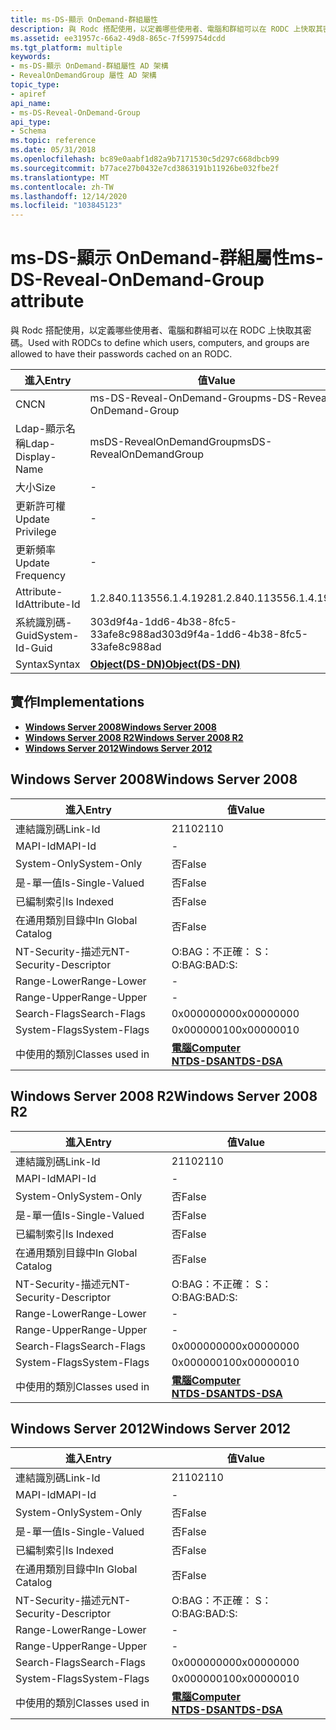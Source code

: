 ```yaml
---
title: ms-DS-顯示 OnDemand-群組屬性
description: 與 Rodc 搭配使用，以定義哪些使用者、電腦和群組可以在 RODC 上快取其密碼。
ms.assetid: ee31957c-66a2-49d8-865c-7f599754dcdd
ms.tgt_platform: multiple
keywords:
- ms-DS-顯示 OnDemand-群組屬性 AD 架構
- RevealOnDemandGroup 屬性 AD 架構
topic_type:
- apiref
api_name:
- ms-DS-Reveal-OnDemand-Group
api_type:
- Schema
ms.topic: reference
ms.date: 05/31/2018
ms.openlocfilehash: bc89e0aabf1d82a9b7171530c5d297c668dbcb99
ms.sourcegitcommit: b77ace27b0432e7cd3863191b11926be032fbe2f
ms.translationtype: MT
ms.contentlocale: zh-TW
ms.lasthandoff: 12/14/2020
ms.locfileid: "103845123"
---
```

# <a name="ms-ds-reveal-ondemand-group-attribute"></a><span data-ttu-id="57a7e-105">ms-DS-顯示 OnDemand-群組屬性</span><span class="sxs-lookup"><span data-stu-id="57a7e-105">ms-DS-Reveal-OnDemand-Group attribute</span></span>

<span data-ttu-id="57a7e-106">與 Rodc 搭配使用，以定義哪些使用者、電腦和群組可以在 RODC 上快取其密碼。</span><span class="sxs-lookup"><span data-stu-id="57a7e-106">Used with RODCs to define which users, computers, and groups are allowed to have their passwords cached on an RODC.</span></span>



| <span data-ttu-id="57a7e-107">進入</span><span class="sxs-lookup"><span data-stu-id="57a7e-107">Entry</span></span> | <span data-ttu-id="57a7e-108">值</span><span class="sxs-lookup"><span data-stu-id="57a7e-108">Value</span></span> |
|-------------------|-----------------------------------------|
| <span data-ttu-id="57a7e-109">CN</span><span class="sxs-lookup"><span data-stu-id="57a7e-109">CN</span></span>                | <span data-ttu-id="57a7e-110">ms-DS-Reveal-OnDemand-Group</span><span class="sxs-lookup"><span data-stu-id="57a7e-110">ms-DS-Reveal-OnDemand-Group</span></span>             |
| <span data-ttu-id="57a7e-111">Ldap-顯示名稱</span><span class="sxs-lookup"><span data-stu-id="57a7e-111">Ldap-Display-Name</span></span> | <span data-ttu-id="57a7e-112">msDS-RevealOnDemandGroup</span><span class="sxs-lookup"><span data-stu-id="57a7e-112">msDS-RevealOnDemandGroup</span></span>                |
| <span data-ttu-id="57a7e-113">大小</span><span class="sxs-lookup"><span data-stu-id="57a7e-113">Size</span></span>              | \-                                      |
| <span data-ttu-id="57a7e-114">更新許可權</span><span class="sxs-lookup"><span data-stu-id="57a7e-114">Update Privilege</span></span>  | \-                                      |
| <span data-ttu-id="57a7e-115">更新頻率</span><span class="sxs-lookup"><span data-stu-id="57a7e-115">Update Frequency</span></span>  | \-                                      |
| <span data-ttu-id="57a7e-116">Attribute-Id</span><span class="sxs-lookup"><span data-stu-id="57a7e-116">Attribute-Id</span></span>      | <span data-ttu-id="57a7e-117">1.2.840.113556.1.4.1928</span><span class="sxs-lookup"><span data-stu-id="57a7e-117">1.2.840.113556.1.4.1928</span></span>                 |
| <span data-ttu-id="57a7e-118">系統識別碼-Guid</span><span class="sxs-lookup"><span data-stu-id="57a7e-118">System-Id-Guid</span></span>    | <span data-ttu-id="57a7e-119">303d9f4a-1dd6-4b38-8fc5-33afe8c988ad</span><span class="sxs-lookup"><span data-stu-id="57a7e-119">303d9f4a-1dd6-4b38-8fc5-33afe8c988ad</span></span>    |
| <span data-ttu-id="57a7e-120">Syntax</span><span class="sxs-lookup"><span data-stu-id="57a7e-120">Syntax</span></span>            | [<span data-ttu-id="57a7e-121">**Object(DS-DN)**</span><span class="sxs-lookup"><span data-stu-id="57a7e-121">**Object(DS-DN)**</span></span>](s-object-ds-dn.md) |



## <a name="implementations"></a><span data-ttu-id="57a7e-122">實作</span><span class="sxs-lookup"><span data-stu-id="57a7e-122">Implementations</span></span>

-   [<span data-ttu-id="57a7e-123">**Windows Server 2008**</span><span class="sxs-lookup"><span data-stu-id="57a7e-123">**Windows Server 2008**</span></span>](#windows-server-2008)
-   [<span data-ttu-id="57a7e-124">**Windows Server 2008 R2**</span><span class="sxs-lookup"><span data-stu-id="57a7e-124">**Windows Server 2008 R2**</span></span>](#windows-server-2008-r2)
-   [<span data-ttu-id="57a7e-125">**Windows Server 2012**</span><span class="sxs-lookup"><span data-stu-id="57a7e-125">**Windows Server 2012**</span></span>](#windows-server-2012)

## <a name="windows-server-2008"></a><span data-ttu-id="57a7e-126">Windows Server 2008</span><span class="sxs-lookup"><span data-stu-id="57a7e-126">Windows Server 2008</span></span>



| <span data-ttu-id="57a7e-127">進入</span><span class="sxs-lookup"><span data-stu-id="57a7e-127">Entry</span></span> | <span data-ttu-id="57a7e-128">值</span><span class="sxs-lookup"><span data-stu-id="57a7e-128">Value</span></span> |
|------------------------|------------------------------------------------------------------------------------|
| <span data-ttu-id="57a7e-129">連結識別碼</span><span class="sxs-lookup"><span data-stu-id="57a7e-129">Link-Id</span></span>                | <span data-ttu-id="57a7e-130">2110</span><span class="sxs-lookup"><span data-stu-id="57a7e-130">2110</span></span>                                                                               |
| <span data-ttu-id="57a7e-131">MAPI-Id</span><span class="sxs-lookup"><span data-stu-id="57a7e-131">MAPI-Id</span></span>                | \-                                                                                 |
| <span data-ttu-id="57a7e-132">System-Only</span><span class="sxs-lookup"><span data-stu-id="57a7e-132">System-Only</span></span>            | <span data-ttu-id="57a7e-133">否</span><span class="sxs-lookup"><span data-stu-id="57a7e-133">False</span></span>                                                                              |
| <span data-ttu-id="57a7e-134">是-單一值</span><span class="sxs-lookup"><span data-stu-id="57a7e-134">Is-Single-Valued</span></span>       | <span data-ttu-id="57a7e-135">否</span><span class="sxs-lookup"><span data-stu-id="57a7e-135">False</span></span>                                                                              |
| <span data-ttu-id="57a7e-136">已編制索引</span><span class="sxs-lookup"><span data-stu-id="57a7e-136">Is Indexed</span></span>             | <span data-ttu-id="57a7e-137">否</span><span class="sxs-lookup"><span data-stu-id="57a7e-137">False</span></span>                                                                              |
| <span data-ttu-id="57a7e-138">在通用類別目錄中</span><span class="sxs-lookup"><span data-stu-id="57a7e-138">In Global Catalog</span></span>      | <span data-ttu-id="57a7e-139">否</span><span class="sxs-lookup"><span data-stu-id="57a7e-139">False</span></span>                                                                              |
| <span data-ttu-id="57a7e-140">NT-Security-描述元</span><span class="sxs-lookup"><span data-stu-id="57a7e-140">NT-Security-Descriptor</span></span> | <span data-ttu-id="57a7e-141">O:BAG：不正確： S：</span><span class="sxs-lookup"><span data-stu-id="57a7e-141">O:BAG:BAD:S:</span></span>                                                                       |
| <span data-ttu-id="57a7e-142">Range-Lower</span><span class="sxs-lookup"><span data-stu-id="57a7e-142">Range-Lower</span></span>            | \-                                                                                 |
| <span data-ttu-id="57a7e-143">Range-Upper</span><span class="sxs-lookup"><span data-stu-id="57a7e-143">Range-Upper</span></span>            | \-                                                                                 |
| <span data-ttu-id="57a7e-144">Search-Flags</span><span class="sxs-lookup"><span data-stu-id="57a7e-144">Search-Flags</span></span>           | <span data-ttu-id="57a7e-145">0x00000000</span><span class="sxs-lookup"><span data-stu-id="57a7e-145">0x00000000</span></span>                                                                         |
| <span data-ttu-id="57a7e-146">System-Flags</span><span class="sxs-lookup"><span data-stu-id="57a7e-146">System-Flags</span></span>           | <span data-ttu-id="57a7e-147">0x00000010</span><span class="sxs-lookup"><span data-stu-id="57a7e-147">0x00000010</span></span>                                                                         |
| <span data-ttu-id="57a7e-148">中使用的類別</span><span class="sxs-lookup"><span data-stu-id="57a7e-148">Classes used in</span></span>        | [<span data-ttu-id="57a7e-149">**電腦**</span><span class="sxs-lookup"><span data-stu-id="57a7e-149">**Computer**</span></span>](c-computer.md)<br/> [<span data-ttu-id="57a7e-150">**NTDS-DSA**</span><span class="sxs-lookup"><span data-stu-id="57a7e-150">**NTDS-DSA**</span></span>](c-ntdsdsa.md)<br/> |



## <a name="windows-server-2008-r2"></a><span data-ttu-id="57a7e-151">Windows Server 2008 R2</span><span class="sxs-lookup"><span data-stu-id="57a7e-151">Windows Server 2008 R2</span></span>



| <span data-ttu-id="57a7e-152">進入</span><span class="sxs-lookup"><span data-stu-id="57a7e-152">Entry</span></span> | <span data-ttu-id="57a7e-153">值</span><span class="sxs-lookup"><span data-stu-id="57a7e-153">Value</span></span> |
|------------------------|------------------------------------------------------------------------------------|
| <span data-ttu-id="57a7e-154">連結識別碼</span><span class="sxs-lookup"><span data-stu-id="57a7e-154">Link-Id</span></span>                | <span data-ttu-id="57a7e-155">2110</span><span class="sxs-lookup"><span data-stu-id="57a7e-155">2110</span></span>                                                                               |
| <span data-ttu-id="57a7e-156">MAPI-Id</span><span class="sxs-lookup"><span data-stu-id="57a7e-156">MAPI-Id</span></span>                | \-                                                                                 |
| <span data-ttu-id="57a7e-157">System-Only</span><span class="sxs-lookup"><span data-stu-id="57a7e-157">System-Only</span></span>            | <span data-ttu-id="57a7e-158">否</span><span class="sxs-lookup"><span data-stu-id="57a7e-158">False</span></span>                                                                              |
| <span data-ttu-id="57a7e-159">是-單一值</span><span class="sxs-lookup"><span data-stu-id="57a7e-159">Is-Single-Valued</span></span>       | <span data-ttu-id="57a7e-160">否</span><span class="sxs-lookup"><span data-stu-id="57a7e-160">False</span></span>                                                                              |
| <span data-ttu-id="57a7e-161">已編制索引</span><span class="sxs-lookup"><span data-stu-id="57a7e-161">Is Indexed</span></span>             | <span data-ttu-id="57a7e-162">否</span><span class="sxs-lookup"><span data-stu-id="57a7e-162">False</span></span>                                                                              |
| <span data-ttu-id="57a7e-163">在通用類別目錄中</span><span class="sxs-lookup"><span data-stu-id="57a7e-163">In Global Catalog</span></span>      | <span data-ttu-id="57a7e-164">否</span><span class="sxs-lookup"><span data-stu-id="57a7e-164">False</span></span>                                                                              |
| <span data-ttu-id="57a7e-165">NT-Security-描述元</span><span class="sxs-lookup"><span data-stu-id="57a7e-165">NT-Security-Descriptor</span></span> | <span data-ttu-id="57a7e-166">O:BAG：不正確： S：</span><span class="sxs-lookup"><span data-stu-id="57a7e-166">O:BAG:BAD:S:</span></span>                                                                       |
| <span data-ttu-id="57a7e-167">Range-Lower</span><span class="sxs-lookup"><span data-stu-id="57a7e-167">Range-Lower</span></span>            | \-                                                                                 |
| <span data-ttu-id="57a7e-168">Range-Upper</span><span class="sxs-lookup"><span data-stu-id="57a7e-168">Range-Upper</span></span>            | \-                                                                                 |
| <span data-ttu-id="57a7e-169">Search-Flags</span><span class="sxs-lookup"><span data-stu-id="57a7e-169">Search-Flags</span></span>           | <span data-ttu-id="57a7e-170">0x00000000</span><span class="sxs-lookup"><span data-stu-id="57a7e-170">0x00000000</span></span>                                                                         |
| <span data-ttu-id="57a7e-171">System-Flags</span><span class="sxs-lookup"><span data-stu-id="57a7e-171">System-Flags</span></span>           | <span data-ttu-id="57a7e-172">0x00000010</span><span class="sxs-lookup"><span data-stu-id="57a7e-172">0x00000010</span></span>                                                                         |
| <span data-ttu-id="57a7e-173">中使用的類別</span><span class="sxs-lookup"><span data-stu-id="57a7e-173">Classes used in</span></span>        | [<span data-ttu-id="57a7e-174">**電腦**</span><span class="sxs-lookup"><span data-stu-id="57a7e-174">**Computer**</span></span>](c-computer.md)<br/> [<span data-ttu-id="57a7e-175">**NTDS-DSA**</span><span class="sxs-lookup"><span data-stu-id="57a7e-175">**NTDS-DSA**</span></span>](c-ntdsdsa.md)<br/> |



## <a name="windows-server-2012"></a><span data-ttu-id="57a7e-176">Windows Server 2012</span><span class="sxs-lookup"><span data-stu-id="57a7e-176">Windows Server 2012</span></span>



| <span data-ttu-id="57a7e-177">進入</span><span class="sxs-lookup"><span data-stu-id="57a7e-177">Entry</span></span> | <span data-ttu-id="57a7e-178">值</span><span class="sxs-lookup"><span data-stu-id="57a7e-178">Value</span></span> |
|------------------------|------------------------------------------------------------------------------------|
| <span data-ttu-id="57a7e-179">連結識別碼</span><span class="sxs-lookup"><span data-stu-id="57a7e-179">Link-Id</span></span>                | <span data-ttu-id="57a7e-180">2110</span><span class="sxs-lookup"><span data-stu-id="57a7e-180">2110</span></span>                                                                               |
| <span data-ttu-id="57a7e-181">MAPI-Id</span><span class="sxs-lookup"><span data-stu-id="57a7e-181">MAPI-Id</span></span>                | \-                                                                                 |
| <span data-ttu-id="57a7e-182">System-Only</span><span class="sxs-lookup"><span data-stu-id="57a7e-182">System-Only</span></span>            | <span data-ttu-id="57a7e-183">否</span><span class="sxs-lookup"><span data-stu-id="57a7e-183">False</span></span>                                                                              |
| <span data-ttu-id="57a7e-184">是-單一值</span><span class="sxs-lookup"><span data-stu-id="57a7e-184">Is-Single-Valued</span></span>       | <span data-ttu-id="57a7e-185">否</span><span class="sxs-lookup"><span data-stu-id="57a7e-185">False</span></span>                                                                              |
| <span data-ttu-id="57a7e-186">已編制索引</span><span class="sxs-lookup"><span data-stu-id="57a7e-186">Is Indexed</span></span>             | <span data-ttu-id="57a7e-187">否</span><span class="sxs-lookup"><span data-stu-id="57a7e-187">False</span></span>                                                                              |
| <span data-ttu-id="57a7e-188">在通用類別目錄中</span><span class="sxs-lookup"><span data-stu-id="57a7e-188">In Global Catalog</span></span>      | <span data-ttu-id="57a7e-189">否</span><span class="sxs-lookup"><span data-stu-id="57a7e-189">False</span></span>                                                                              |
| <span data-ttu-id="57a7e-190">NT-Security-描述元</span><span class="sxs-lookup"><span data-stu-id="57a7e-190">NT-Security-Descriptor</span></span> | <span data-ttu-id="57a7e-191">O:BAG：不正確： S：</span><span class="sxs-lookup"><span data-stu-id="57a7e-191">O:BAG:BAD:S:</span></span>                                                                       |
| <span data-ttu-id="57a7e-192">Range-Lower</span><span class="sxs-lookup"><span data-stu-id="57a7e-192">Range-Lower</span></span>            | \-                                                                                 |
| <span data-ttu-id="57a7e-193">Range-Upper</span><span class="sxs-lookup"><span data-stu-id="57a7e-193">Range-Upper</span></span>            | \-                                                                                 |
| <span data-ttu-id="57a7e-194">Search-Flags</span><span class="sxs-lookup"><span data-stu-id="57a7e-194">Search-Flags</span></span>           | <span data-ttu-id="57a7e-195">0x00000000</span><span class="sxs-lookup"><span data-stu-id="57a7e-195">0x00000000</span></span>                                                                         |
| <span data-ttu-id="57a7e-196">System-Flags</span><span class="sxs-lookup"><span data-stu-id="57a7e-196">System-Flags</span></span>           | <span data-ttu-id="57a7e-197">0x00000010</span><span class="sxs-lookup"><span data-stu-id="57a7e-197">0x00000010</span></span>                                                                         |
| <span data-ttu-id="57a7e-198">中使用的類別</span><span class="sxs-lookup"><span data-stu-id="57a7e-198">Classes used in</span></span>        | [<span data-ttu-id="57a7e-199">**電腦**</span><span class="sxs-lookup"><span data-stu-id="57a7e-199">**Computer**</span></span>](c-computer.md)<br/> [<span data-ttu-id="57a7e-200">**NTDS-DSA**</span><span class="sxs-lookup"><span data-stu-id="57a7e-200">**NTDS-DSA**</span></span>](c-ntdsdsa.md)<br/> |



 

 





